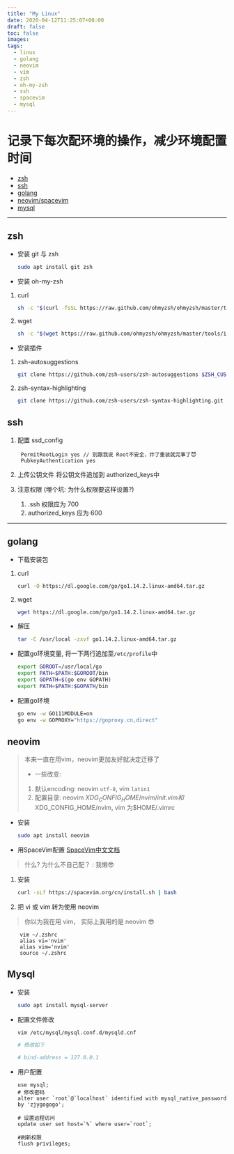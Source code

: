 ```yaml
---
title: "My Linux"
date: 2020-04-12T11:25:07+08:00
draft: false
toc: false
images:
tags:
  - linux
  - golang
  - neovim
  - vim
  - zsh
  - oh-my-zsh
  - ssh
  - spacevim
  - mysql
---
```


# 记录下每次配环境的操作，减少环境配置时间

- [zsh](#zsh)
- [ssh](#ssh)
- [golang](#golang)
- [neovim/spacevim](#neovim)
- [mysql](#mysql)
***
## zsh
- 安装 git 与 zsh
  
    ```bash
    sudo apt install git zsh
    ```
- 安装 oh-my-zsh
1. curl

    ```bash
    sh -c "$(curl -fsSL https://raw.github.com/ohmyzsh/ohmyzsh/master/tools/install.sh)"
    ```
2. wget

    ```bash
    sh -c "$(wget https://raw.github.com/ohmyzsh/ohmyzsh/master/tools/install.sh -O -)"
    ```
- 安装插件
1. zsh-autosuggestions

    ```bash
    git clone https://github.com/zsh-users/zsh-autosuggestions $ZSH_CUSTOM/plugins/zsh-autosuggestions
    ```
2. zsh-syntax-highlighting

    ```bash
    git clone https://github.com/zsh-users/zsh-syntax-highlighting.git ${ZSH_CUSTOM:-~/.oh-my-zsh/custom}/plugins/zsh-syntax-highlighting
    ```
## ssh
1. 配置 ssd_config

        PermitRootLogin yes // 别跟我说 Root不安全，炸了重装就完事了😈
        PubkeyAuthentication yes 
2. 上传公钥文件 将公钥文件追加到 authorized_keys中
3. 注意权限 (埋个坑: 为什么权限要这样设置?)
    1. .ssh 权限应为 700 
    2. authorized_keys 应为 600
***
## golang
- 下载安装包
1. curl
   
    ```bash
    curl -O https://dl.google.com/go/go1.14.2.linux-amd64.tar.gz
    ```
2. wget 
   
    ```bash
    wget https://dl.google.com/go/go1.14.2.linux-amd64.tar.gz
    ```
- 解压

    ```bash
    tar -C /usr/local -zxvf go1.14.2.linux-amd64.tar.gz
    ```
- 配置go环境变量, 将一下两行追加至`/etc/profile`中
        
    ```bash
    export GOROOT=/usr/local/go
    export PATH=$PATH:$GOROOT/bin
    export GOPATH=$(go env GOPATH)
    export PATH=$PATH:$GOPATH/bin
    ```
- 配置go环境

    ```bash
    go env -w GO111MODULE=on
    go env -w GOPROXY="https://goproxy.cn,direct"
    ```

## neovim
> 本来一直在用vim，neovim更加友好就决定迁移了
> - 一些改变:
> 1. 默认encoding: neovim `utf-8`, vim `latin1`
> 2. 配置目录: neovim $XDG_CONFIG_HOME/nvim/init.vim 和$XDG_CONFIG_HOME/nvim, vim 为$HOME/.vimrc
- 安装

    ```bash
    sudo apt install neovim
    ```

- 用SpaceVim配置 [SpaceVim中文文档](https://spacevim.org/cn/)
> 什么? 为什么不自己配？ 
> : 我懒😎

1. 安装     
  
    ```bash
    curl -sLf https://spacevim.org/cn/install.sh | bash 
    ```
2. 把 vi 或 vim 转为使用 neovim 
> 你以为我在用 vim， 实际上我用的是 neovim 😎

        vim ~/.zshrc
        alias vi='nvim'
        alias vim='nvim'
        source ~/.zshrc

## Mysql

- 安装

  ```bash
  sudo apt install mysql-server
  ```

- 配置文件修改

  ~~~bash
  vim /etc/mysql/mysql.conf.d/mysqld.cnf
  
  # 修改如下
  
  # bind-address = 127.0.0.1
  ~~~

  

- 用户配置

  ~~~mysql
  use mysql;
  # 修改密码
  alter user `root`@`localhost` identified with mysql_native_password by 'zjygogogo';
  
  # 设置远程访问
  update user set host=`%` where user=`root`;
  
  #刷新权限
  flush privileges;
  ~~~

